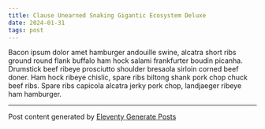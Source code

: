```yaml
---
title: Clause Unearned Snaking Gigantic Ecosystem Deluxe
date: 2024-01-31
tags: post
---
```


Bacon ipsum dolor amet hamburger andouille swine, alcatra short ribs ground round flank buffalo ham hock salami frankfurter boudin picanha.  Drumstick beef ribeye prosciutto shoulder bresaola sirloin corned beef doner.  Ham hock ribeye chislic, spare ribs biltong shank pork chop chuck beef ribs.  Spare ribs capicola alcatra jerky pork chop, landjaeger ribeye ham hamburger.

***

Post content generated by [Eleventy Generate Posts](https://www.npmjs.com/package/eleventy-generate-posts)